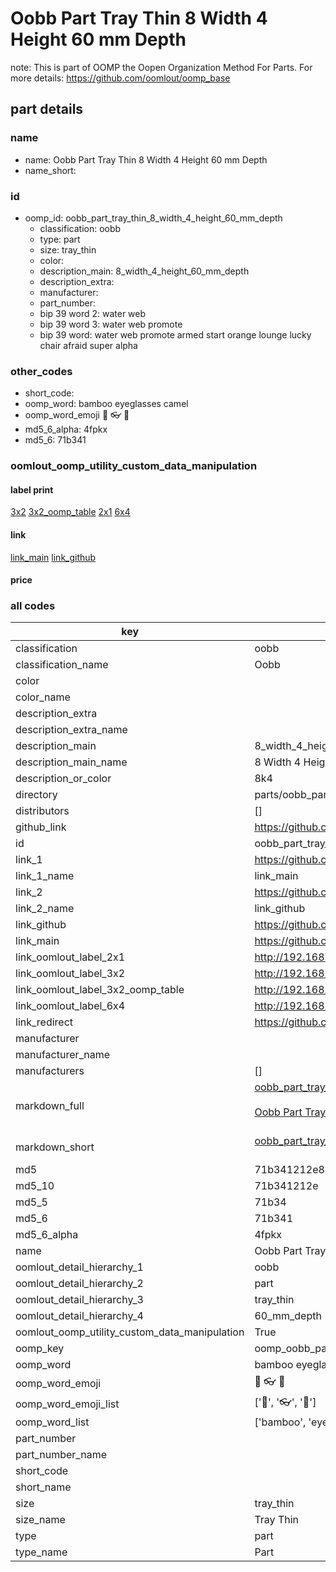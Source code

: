 # Oobb Part Tray Thin 8 Width 4 Height 60 mm Depth  

note: This is part of OOMP the Oopen Organization Method For Parts. For more details: https://github.com/oomlout/oomp_base

##  part details
  







### name
* name: Oobb Part Tray Thin 8 Width 4 Height 60 mm Depth
* name_short: 
### id
* oomp_id: oobb_part_tray_thin_8_width_4_height_60_mm_depth
  * classification: oobb
  * type: part
  * size: tray_thin
  * color: 
  * description_main: 8_width_4_height_60_mm_depth
  * description_extra: 
  * manufacturer: 
  * part_number: 
  * bip 39 word 2: water web
  * bip 39 word 3: water web promote
  * bip 39 word: water web promote armed start orange lounge lucky chair afraid super alpha

### other_codes
* short_code: 
* oomp_word: bamboo eyeglasses camel
* oomp_word_emoji :bamboo: :eyeglasses: :camel:
* md5_6_alpha: 4fpkx
* md5_6: 71b341






### oomlout_oomp_utility_custom_data_manipulation
#### label print
[3x2](http://192.168.1.245:1112/?label=oomp%204fpkx)
[3x2_oomp_table](http://192.168.1.108:1112/?label=oomp%204fpkx)
[2x1](http://192.168.1.242:1112/?label=oomp%204fpkx)
[6x4](http://192.168.1.55:1112/?label=oomp%204fpkx)    

#### link

[link_main](https://github.com/oomlout/oomlout_oomp_version_1_messy/tree/main/parts/oobb_part_tray_thin_8_width_4_height_60_mm_depth) [link_github](https://github.com/oomlout/oomlout_oomp_version_1_messy/tree/main/parts/oobb_part_tray_thin_8_width_4_height_60_mm_depth)                             

#### price







### all codes 
| key | value |  
| --- | --- |  
| classification | oobb |  
| classification_name | Oobb |  
| color |  |  
| color_name |  |  
| description_extra |  |  
| description_extra_name |  |  
| description_main | 8_width_4_height_60_mm_depth |  
| description_main_name | 8 Width 4 Height 60 mm Depth |  
| description_or_color | 8k4 |  
| directory | parts/oobb_part_tray_thin_8_width_4_height_60_mm_depth |  
| distributors | [] |  
| github_link | https://github.com/oomlout/oomlout_oomp_part_src/tree/main/parts/oobb_part_tray_thin_8_width_4_height_60_mm_depth |  
| id | oobb_part_tray_thin_8_width_4_height_60_mm_depth |  
| link_1 | https://github.com/oomlout/oomlout_oomp_version_1_messy/tree/main/parts/oobb_part_tray_thin_8_width_4_height_60_mm_depth |  
| link_1_name | link_main |  
| link_2 | https://github.com/oomlout/oomlout_oomp_version_1_messy/tree/main/parts/oobb_part_tray_thin_8_width_4_height_60_mm_depth |  
| link_2_name | link_github |  
| link_github | https://github.com/oomlout/oomlout_oomp_version_1_messy/tree/main/parts/oobb_part_tray_thin_8_width_4_height_60_mm_depth |  
| link_main | https://github.com/oomlout/oomlout_oomp_version_1_messy/tree/main/parts/oobb_part_tray_thin_8_width_4_height_60_mm_depth |  
| link_oomlout_label_2x1 | http://192.168.1.242:1112/?label=oomp%204fpkx |  
| link_oomlout_label_3x2 | http://192.168.1.245:1112/?label=oomp%204fpkx |  
| link_oomlout_label_3x2_oomp_table | http://192.168.1.108:1112/?label=oomp%204fpkx |  
| link_oomlout_label_6x4 | http://192.168.1.55:1112/?label=oomp%204fpkx |  
| link_redirect | https://github.com/oomlout/oomlout_oomp_version_1_messy/tree/main/parts/oobb_part_tray_thin_8_width_4_height_60_mm_depth |  
| manufacturer |  |  
| manufacturer_name |  |  
| manufacturers | [] |  
| markdown_full | [oobb_part_tray_thin_8_width_4_height_60_mm_depth](none)<br>[](none)<br>[Oobb Part Tray Thin 8 Width 4 Height 60 Mm Depth](none)<br><br> |  
| markdown_short | [oobb_part_tray_thin_8_width_4_height_60_mm_depth](none)<br><br> |  
| md5 | 71b341212e84b08a6f6a50bd587e37be |  
| md5_10 | 71b341212e |  
| md5_5 | 71b34 |  
| md5_6 | 71b341 |  
| md5_6_alpha | 4fpkx |  
| name | Oobb Part Tray Thin 8 Width 4 Height 60 mm Depth |  
| oomlout_detail_hierarchy_1 | oobb |  
| oomlout_detail_hierarchy_2 | part |  
| oomlout_detail_hierarchy_3 | tray_thin |  
| oomlout_detail_hierarchy_4 | 60_mm_depth |  
| oomlout_oomp_utility_custom_data_manipulation | True |  
| oomp_key | oomp_oobb_part_tray_thin_8_width_4_height_60_mm_depth |  
| oomp_word | bamboo eyeglasses camel |  
| oomp_word_emoji | :bamboo: :eyeglasses: :camel: |  
| oomp_word_emoji_list | [':bamboo:', ':eyeglasses:', ':camel:'] |  
| oomp_word_list | ['bamboo', 'eyeglasses', 'camel'] |  
| part_number |  |  
| part_number_name |  |  
| short_code |  |  
| short_name |  |  
| size | tray_thin |  
| size_name | Tray Thin |  
| type | part |  
| type_name | Part |  
